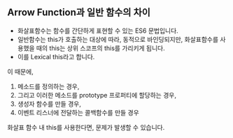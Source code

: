 ## Arrow Function과 일반 함수의 차이

- 화살표함수는 함수를 간단하게 표현할 수 있는 ES6 문법입니다.
- 일반함수는 this가 호출하는 대상에 따라, 동적으로 바인딩되지만, 화살표함수를 사용했을 때의 this는 상위 스코프의 this를 가리키게 됩니다. 
- 이를 Lexical this라고 합니다.

이 때문에,
 1. 메소드를 정의하는 경우, 
 2. 그리고 이러한 메소드를 prototype 프로퍼티에 할당하는 경우,
 3. 생성자 함수를 만들 경우, 
 4. 이벤트 리스너에 전달하는 콜백함수를 만들 경우

 화살표 함수 내 this를 사용한다면, 문제가 발생할 수 있습니다.
